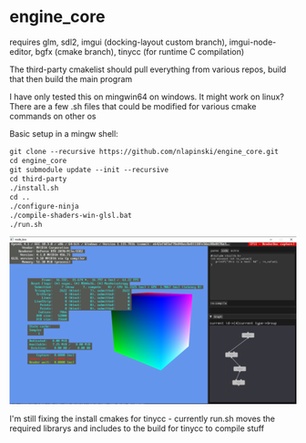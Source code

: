 # engine_core

requires glm, sdl2, imgui (docking-layout custom branch), imgui-node-editor, bgfx (cmake branch), tinycc (for runtime C compilation)

The third-party cmakelist should pull everything from various repos, build that then build the main program

I have only tested this on mingwin64 on windows. It might work on linux?
There are a few .sh files that could be modified for various cmake commands on other os

Basic setup in a mingw shell:
```
git clone --recursive https://github.com/nlapinski/engine_core.git
cd engine_core
git submodule update --init --recursive
cd third-party
./install.sh
cd ..
./configure-ninja
./compile-shaders-win-glsl.bat
./run.sh
```
![nodebox](nodebox.png)

I'm still fixing the install cmakes for tinycc - currently run.sh moves the required librarys and includes to the build for tinycc to compile stuff
